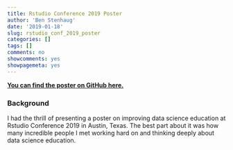 ```yaml
---
title: Rstudio Conference 2019 Poster
author: 'Ben Stenhaug'
date: '2019-01-18'
slug: rstudio_conf_2019_poster
categories: []
tags: []
comments: no
showcomments: yes
showpagemeta: yes
---
```

    
[**You can find the poster on GitHub here.**](https://github.com/stenhaug/shared/blob/master/Evidence%20based%20data%20science%20education.pdf)

### Background

I had the thrill of presenting a poster on improving data science education at Rstudio Conference 2019 in Austin, Texas. The best part about it was how many incredible people I met working hard on and thinking deeply about data science education.